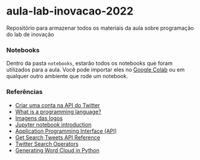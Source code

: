 # aula-lab-inovacao-2022
Repositório para armazenar todos os materiais da aula sobre programação do lab de inovação

### Notebooks

Dentro da pasta `notebooks`, estarão todos os notebooks que foram utilizados para a aula. Você pode importar eles no [Google Colab](https://colab.research.google.com) ou em qualquer outro ambiente que rode um notebook. 

### Referências

* [Criar uma conta na API do Twitter](https://joaomarcelofa.hashnode.dev/obtendo-acesso-a-api-do-twitter)
* [What is a programming language?](https://www.codecademy.com/resources/blog/programming-languages/)
* [Imagens das logos](https://github.com/abrahamcalf/programming-languages-logos/tree/master/src)
* [Jupyter notebook introduction](https://realpython.com/jupyter-notebook-introduction/#:~:text=The%20Jupyter%20Notebook%20is%20an,the%20people%20at%20Project%20Jupyter.)
* [Application Programming Interface (API)](https://www.ibm.com/cloud/learn/api)
* [Get Search Tweets API Reference](https://developer.twitter.com/en/docs/twitter-api/v1/tweets/search/api-reference/get-search-tweets)
* [Twitter Search Operators](https://developer.twitter.com/en/docs/twitter-api/v1/rules-and-filtering/search-operators)
* [Generating Word Cloud in Python](https://www.geeksforgeeks.org/generating-word-cloud-python/)